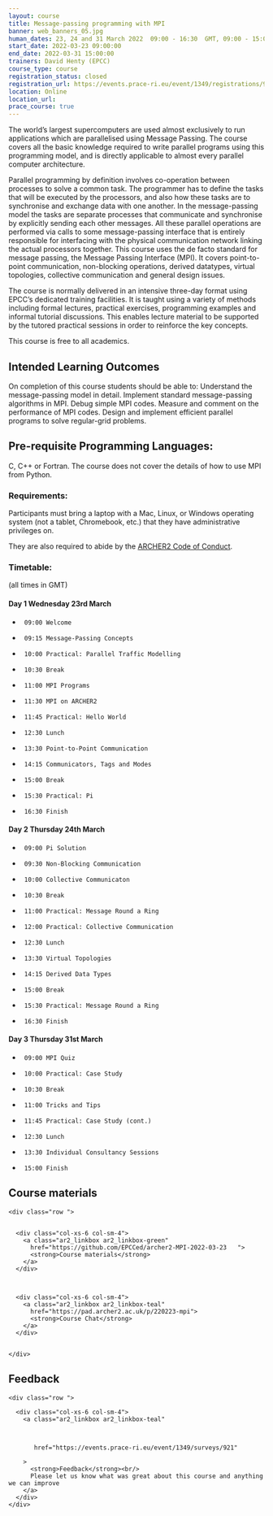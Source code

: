 ```yaml
---
layout: course
title: Message-passing programming with MPI
banner: web_banners_05.jpg 
human_dates: 23, 24 and 31 March 2022  09:00 - 16:30  GMT, 09:00 - 15:00 BST on final day
start_date: 2022-03-23 09:00:00
end_date: 2022-03-31 15:00:00
trainers: David Henty (EPCC)
course_type: course
registration_status: closed
registration_url: https://events.prace-ri.eu/event/1349/registrations/996/  
location: Online
location_url:
prace_course: true
---
```


The world’s largest supercomputers are used almost exclusively to run applications which are parallelised using Message Passing. The course covers all the basic knowledge required to write parallel programs using this programming model, and is directly applicable to almost every parallel computer architecture.

Parallel programming by definition involves co-operation between processes to solve a common task. The programmer has to define the tasks that will be executed by the processors, and also how these tasks are to synchronise and exchange data with one another. In the message-passing model the tasks are separate processes that communicate and synchronise by explicitly sending each other messages. All these parallel operations are performed via calls to some message-passing interface that is entirely responsible for interfacing with the physical communication network linking the actual processors together. This course uses the de facto standard for message passing, the Message Passing Interface (MPI). It covers point-to-point communication, non-blocking operations, derived datatypes, virtual topologies, collective communication and general design issues.

The course is normally delivered in an intensive three-day format using EPCC’s dedicated training facilities. It is taught using a variety of methods including formal lectures, practical exercises, programming examples and informal tutorial discussions. This enables lecture material to be supported by the tutored practical sessions in order to reinforce the key concepts.

This course is free to all academics.

## Intended Learning Outcomes

On completion of this course students should be able to: Understand the message-passing model in detail. Implement standard message-passing algorithms in MPI. Debug simple MPI codes. Measure and comment on the performance of MPI codes. Design and implement efficient parallel programs to solve regular-grid problems.

## Pre-requisite Programming Languages:

C, C++ or Fortran. The course does not cover the details of how to use MPI from Python.

### Requirements:

Participants must bring a laptop with a Mac, Linux, or Windows operating system (not a tablet, Chromebook, etc.) that they have administrative privileges on.

They are also required to abide by the [ARCHER2  Code of Conduct](../../../about/policies/code-of-conduct.html). 


### Timetable:

(all times in GMT)

#### Day 1 Wednesday 23rd March

-      09:00 Welcome
-      09:15 Message-Passing Concepts
-      10:00 Practical: Parallel Traffic Modelling
-      10:30 Break
-      11:00 MPI Programs
-      11:30 MPI on ARCHER2
-      11:45 Practical: Hello World
-      12:30 Lunch
-      13:30 Point-to-Point Communication
-      14:15 Communicators, Tags and Modes
-      15:00 Break
-      15:30 Practical: Pi
-      16:30 Finish

#### Day 2 Thursday 24th March

-      09:00 Pi Solution
-      09:30 Non-Blocking Communication
-      10:00 Collective Communicaton
-      10:30 Break
-      11:00 Practical: Message Round a Ring
-      12:00 Practical: Collective Communication
-      12:30 Lunch
-      13:30 Virtual Topologies
-      14:15 Derived Data Types
-      15:00 Break
-      15:30 Practical: Message Round a Ring
-      16:30 Finish

#### Day 3 Thursday 31st March

-      09:00 MPI Quiz
-      10:00 Practical: Case Study
-      10:30 Break
-      11:00 Tricks and Tips
-      11:45 Practical: Case Study (cont.)
-      12:30 Lunch
-      13:30 Individual Consultancy Sessions
-      15:00 Finish


<section id="service">

 

<h2><a name="materials">Course materials</a></h2>



    <div class="row ">	

		
      <div class="col-xs-6 col-sm-4">
        <a class="ar2_linkbox ar2_linkbox-green" 
          href="https://github.com/EPCCed/archer2-MPI-2022-03-23   ">
          <strong>Course materials</strong>         
        </a>
      </div>


 
      <div class="col-xs-6 col-sm-4">
        <a class="ar2_linkbox ar2_linkbox-teal" 
          href="https://pad.archer2.ac.uk/p/220223-mpi">
          <strong>Course Chat</strong>       
        </a>
      </div>
		

 	</div>
		
		
					


<!-- 		
<h2><a name="videos">Videos</a></h2>

<h3>Session 1</h3>

<div>
	<iframe title="Video" width="560" height="315" src="https://www.youtube.com/embed/xxxxxxxxxxx" frameborder="0" allow="accelerometer; autoplay; encrypted-media; gyroscope; picture-in-picture" allowfullscreen></iframe>
</div>

 -->






<h2><a name="feedback">Feedback</a></h2>


    <div class="row ">	

      <div class="col-xs-6 col-sm-4">
        <a class="ar2_linkbox ar2_linkbox-teal" 

 

		   href="https://events.prace-ri.eu/event/1349/surveys/921"

		>
          <strong>Feedback</strong><br/>
          Please let us know what was great about this course and anything we can improve
        </a>
      </div>
    </div>
		
		

 
</section>



